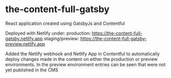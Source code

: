 # the-content-full-gatsby
React application created using GatsbyJs and Contentful

Deployed with Netlify under:
production: https://the-content-full-gatsby.netlify.app
staging/preview: https://the-content-full-gatsby-preview.netlify.app

Added the Netlify webhook and Netlify App in Contentful to automatically deploy changes made in the content on either the production or preview environments.
In the preview environment entries can be seen that were not yet published in the CMS
